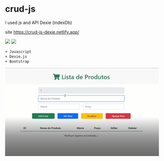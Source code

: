 # crud-js
I used js and API Dexie (indexDb)



site https://crud-js-dexie.netlify.app/

 ![](https://imgur.com/RuudwXx.png) ![](https://miro.medium.com/max/278/1*kM1fJf7vkyUMXrfaFpExzw.png) 

 
    + Javascript 
    + Dexie.js
    + Bootstrap

![gif form](https://github.com/alexferreiradecastro/crud-js/blob/master/src/crudjs.gif)
